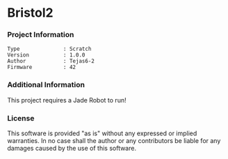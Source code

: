 Bristol2
================



### Project Information
```
Type              : Scratch
Version           : 1.0.0
Author            : Tejas6-2
Firmware          : 42
```

### Additional Information
This project requires a Jade Robot to run!

### License
This software is provided "as is" without any expressed or implied warranties.  In no case shall the author or any contributors be liable for any damages caused by the use of this software.

